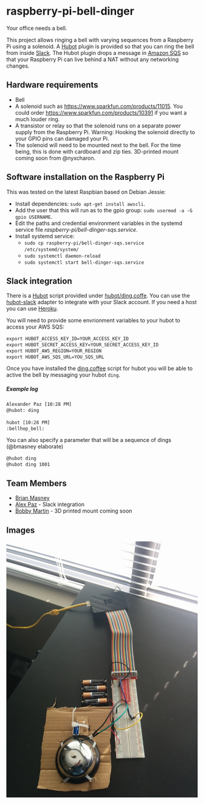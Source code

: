 # raspberry-pi-bell-dinger

Your office needs a bell.

This project allows ringing a bell with varying sequences from a Raspberry Pi
using a solenoid. A [Hubot](https://github.com/github/hubot) plugin is
provided so that you can ring the bell from inside [Slack](https://slack.com/).
The Hubot plugin drops a message in [Amazon SQS](https://aws.amazon.com/sqs/)
so that your Raspberry Pi can live behind a NAT without any networking changes.

## Hardware requirements

- Bell
- A solenoid such as https://www.sparkfun.com/products/11015. You could
  order https://www.sparkfun.com/products/10391 if you want a much louder ring.
- A transistor or relay so that the solenoid runs on a separate power supply
  from the Raspberry Pi. Warning: Hooking the solenoid directly to your GPIO
  pins can damaged your Pi.
- The solenoid will need to be mounted next to the bell. For the time being, this is
  done with cardboard and zip ties. 3D-printed mount coming soon from @nyxcharon.

## Software installation on the Raspberry Pi

This was tested on the latest Raspbian based on Debian Jessie:

- Install dependencies: `sudo apt-get install awscli`.
- Add the user that this will run as to the gpio group:
  `sudo usermod -a -G gpio USERNAME`.
- Edit the paths and credential environment variables in the systemd service file
  _raspberry-pi/bell-dinger-sqs.service_.
- Install systemd service:
  - `sudo cp raspberry-pi/bell-dinger-sqs.service /etc/systemd/system/`
  - `sudo systemctl daemon-reload`
  - `sudo systemctl start bell-dinger-sqs.service`

## Slack integration

There is a [Hubot](https://github.com/github/hubot) script provided under [hubot/ding.coffe](./hubot/ding.coffee). You can use the [hubot-slack](https://github.com/slackhq/hubot-slack) adapter to integrate with your Slack account. If you need a host you can use [Heroku](https://gist.github.com/trey/9690729).

You will need to provide some envrionment variables to your hubot to access your AWS SQS:

```
export HUBOT_ACCESS_KEY_ID=YOUR_ACCESS_KEY_ID
export HUBOT_SECRET_ACCESS_KEY=YOUR_SECRET_ACCESS_KEY_ID
export HUBOT_AWS_REGION=YOUR_REGION
export HUBOT_AWS_SQS_URL=YOU_SQS_URL
```

Once you have installed the [ding.coffee](./hubot/ding.coffee) script for hubot you will be able to active the bell by messaging your hubot `ding`.

##### Example log

```
Alexander Paz [10:28 PM] 
@hubot: ding

hubot [10:28 PM] 
:bellhop_bell:
```

You can also specify a parameter that will be a sequence of dings (@bmasney elaborate)

```
@hubot ding 
@hubot ding 1001
```

## Team Members

* [Brian Masney](https://github.com/masneyb)
* [Alex Paz](https://github.com/alexjpaz) - Slack integration
* [Bobby Martin](https://github.com/nyxcharon) - 3D printed mount coming soon

## Images

![Raspberry Pi with a bell](images/dinger.jpg)

